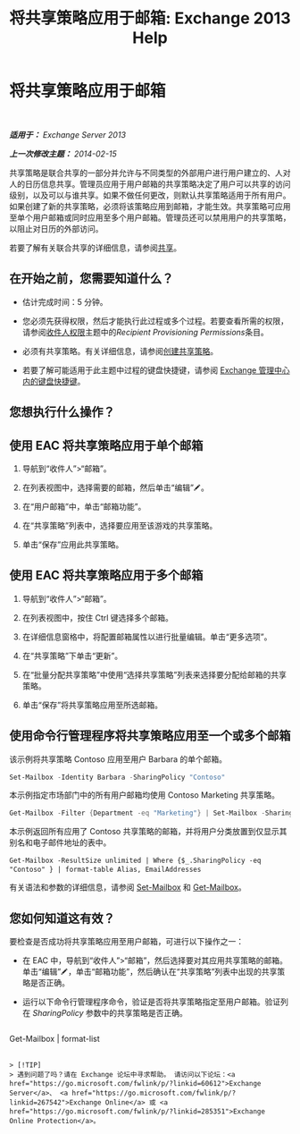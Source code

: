 ﻿---
title: '将共享策略应用于邮箱: Exchange 2013 Help'
TOCTitle: 将共享策略应用于邮箱
ms:assetid: dd4cc765-8469-4176-bb6e-d5b0f5235927
ms:mtpsurl: https://technet.microsoft.com/zh-cn/library/JJ657501(v=EXCHG.150)
ms:contentKeyID: 50491753
ms.date: 01/11/2018
mtps_version: v=EXCHG.150
ms.translationtype: HT
---

# 将共享策略应用于邮箱

 

_**适用于：** Exchange Server 2013_

_**上一次修改主题：** 2014-02-15_

共享策略是联合共享的一部分并允许与不同类型的外部用户进行用户建立的、人对人的日历信息共享。管理员应用于用户邮箱的共享策略决定了用户可以共享的访问级别，以及可以与谁共享。如果不做任何更改，则默认共享策略适用于所有用户。如果创建了新的共享策略，必须将该策略应用到邮箱，才能生效。共享策略可应用至单个用户邮箱或同时应用至多个用户邮箱。管理员还可以禁用用户的共享策略，以阻止对日历的外部访问。

若要了解有关联合共享的详细信息，请参阅[共享](sharing-exchange-2013-help.md)。

## 在开始之前，您需要知道什么？

  - 估计完成时间：5 分钟。

  - 您必须先获得权限，然后才能执行此过程或多个过程。若要查看所需的权限，请参阅[收件人权限](recipients-permissions-exchange-2013-help.md)主题中的*Recipient Provisioning Permissions*条目。

  - 必须有共享策略。有关详细信息，请参阅[创建共享策略](create-a-sharing-policy-exchange-2013-help.md)。

  - 若要了解可能适用于此主题中过程的键盘快捷键，请参阅 [Exchange 管理中心内的键盘快捷键](keyboard-shortcuts-in-the-exchange-admin-center-exchange-online-protection-help.md)。

## 您想执行什么操作？

## 使用 EAC 将共享策略应用于单个邮箱

1.  导航到“收件人”\>“邮箱”。

2.  在列表视图中，选择需要的邮箱，然后单击“编辑”![编辑图标](images/Bb124582.6f53ccb2-1f13-4c02-bea0-30690e6ea71d(EXCHG.150).gif "编辑图标")。

3.  在“用户邮箱”中，单击“邮箱功能”。

4.  在“共享策略”列表中，选择要应用至该游戏的共享策略。

5.  单击“保存”应用此共享策略。

## 使用 EAC 将共享策略应用于多个邮箱

1.  导航到“收件人”\>“邮箱”。

2.  在列表视图中，按住 Ctrl 键选择多个邮箱。

3.  在详细信息窗格中，将配置邮箱属性以进行批量编辑。单击“更多选项”。

4.  在“共享策略”下单击“更新”。

5.  在“批量分配共享策略”中使用“选择共享策略”列表来选择要分配给邮箱的共享策略。

6.  单击“保存”将共享策略应用至所选邮箱。

## 使用命令行管理程序将共享策略应用至一个或多个邮箱

该示例将共享策略 Contoso 应用至用户 Barbara 的单个邮箱。

```powershell
Set-Mailbox -Identity Barbara -SharingPolicy "Contoso"
```

本示例指定市场部门中的所有用户邮箱均使用 Contoso Marketing 共享策略。

```powershell
Get-Mailbox -Filter {Department -eq "Marketing"} | Set-Mailbox -SharingPolicy "Contoso Marketing"
```

本示例返回所有应用了 Contoso 共享策略的邮箱，并将用户分类放置到仅显示其别名和电子邮件地址的表中。

    Get-Mailbox -ResultSize unlimited | Where {$_.SharingPolicy -eq "Contoso" } | format-table Alias, EmailAddresses

有关语法和参数的详细信息，请参阅 [Set-Mailbox](https://technet.microsoft.com/zh-cn/library/bb123981\(v=exchg.150\)) 和 [Get-Mailbox](https://technet.microsoft.com/zh-cn/library/bb123685\(v=exchg.150\))。

## 您如何知道这有效？

要检查是否成功将共享策略应用至用户邮箱，可进行以下操作之一：

  - 在 EAC 中，导航到“收件人”\>“邮箱”，然后选择要对其应用共享策略的邮箱。单击“编辑”![编辑图标](images/Bb124582.6f53ccb2-1f13-4c02-bea0-30690e6ea71d(EXCHG.150).gif "编辑图标")，单击“邮箱功能”，然后确认在“共享策略”列表中出现的共享策略是否正确。

  - 运行以下命令行管理程序命令，验证是否将共享策略指定至用户邮箱。验证列在 *SharingPolicy* 参数中的共享策略是否正确。
    
    ```powershell
Get-Mailbox <user name> | format-list
```

> [!TIP]  
> 遇到问题了吗？请在 Exchange 论坛中寻求帮助。 请访问以下论坛：<a href="https://go.microsoft.com/fwlink/p/?linkid=60612">Exchange Server</a>、 <a href="https://go.microsoft.com/fwlink/p/?linkid=267542">Exchange Online</a> 或 <a href="https://go.microsoft.com/fwlink/p/?linkid=285351">Exchange Online Protection</a>。

